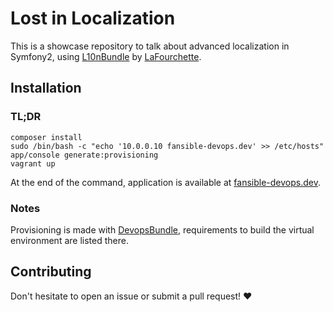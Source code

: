 # Lost in Localization

This is a showcase repository to talk about advanced localization in Symfony2, using [L10nBundle](https://github.com/lafourchette/L10nBundle) by [LaFourchette](http://www.lafourchette.com/).

## Installation

### TL;DR

    composer install
    sudo /bin/bash -c "echo '10.0.0.10 fansible-devops.dev' >> /etc/hosts"
    app/console generate:provisioning
    vagrant up

At the end of the command, application is available at [fansible-devops.dev](http://fansible-devops.dev).

### Notes

Provisioning is made with [DevopsBundle](https://github.com/fansible/DevopsBundle), requirements to build the virtual environment are listed there.

## Contributing

Don't hesitate to open an issue or submit a pull request! ♥
